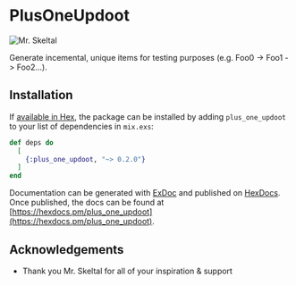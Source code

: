 # PlusOneUpdoot

<img src="https://i.imgur.com/23YyM4E.gif" alt="Mr. Skeltal" />

Generate incemental, unique items for testing purposes (e.g. Foo0 -> Foo1 -> Foo2...).

## Installation

If [available in Hex](https://hex.pm/docs/publish), the package can be installed
by adding `plus_one_updoot` to your list of dependencies in `mix.exs`:

```elixir
def deps do
  [
    {:plus_one_updoot, "~> 0.2.0"}
  ]
end
```

Documentation can be generated with [ExDoc](https://github.com/elixir-lang/ex_doc)
and published on [HexDocs](https://hexdocs.pm). Once published, the docs can
be found at [https://hexdocs.pm/plus_one_updoot](https://hexdocs.pm/plus_one_updoot).

## Acknowledgements 

- Thank you Mr. Skeltal for all of your inspiration & support
